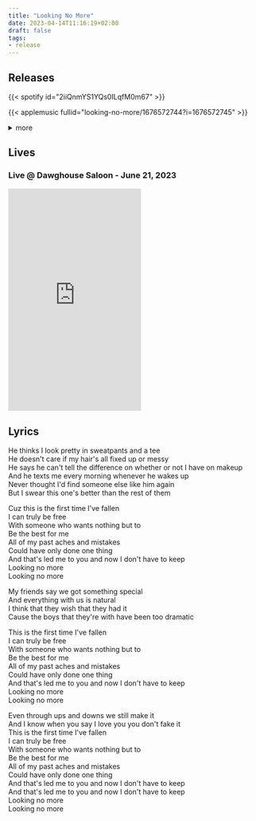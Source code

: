 ```yaml
---
title: "Looking No More"
date: 2023-04-14T11:16:19+02:00
draft: false
tags:
- release
---
```


## Releases

{{< spotify id="2iiQnmYS1YQs0ILqfM0m67" >}}

{{< applemusic fullid="looking-no-more/1676572744?i=1676572745" >}}

<details><summary>more</summary>
	{{< amazonmusic id="B0BY1VBWLF" >}}
	{{< deezer id="416003507" >}}
</details>

## Lives

### Live @ Dawghouse Saloon - June 21, 2023

<iframe src="https://www.facebook.com/plugins/video.php?height=476&href=https%3A%2F%2Fwww.facebook.com%2FClaireRadelMusic%2Fvideos%2F648133960184812%2F&show_text=false&width=267&t=446" width="267" height="446" style="border:none;overflow:hidden" scrolling="no" frameborder="0" allowfullscreen="true" allow="autoplay; clipboard-write; encrypted-media; picture-in-picture; web-share" allowFullScreen="true"></iframe>

## Lyrics

He thinks I look pretty in sweatpants and a tee  
He doesn't care if my hair's all fixed up or messy  
He says he can't tell the difference on whether or not I have on makeup  
And he texts me every morning whenever he wakes up  
Never thought I'd find someone else like him again  
But I swear this one's better than the rest of them  

Cuz this is the first time I've fallen  
I can truly be free  
With someone who wants nothing but to  
Be the best for me  
All of my past aches and mistakes  
Could have only done one thing  
And that's led me to you and now I don't have to keep  
Looking no more  
Looking no more  

My friends say we got something special  
And everything with us is natural  
I think that they wish that they had it  
Cause the boys that they're with have been too dramatic  

This is the first time I've fallen  
I can truly be free  
With someone who wants nothing but to  
Be the best for me  
All of my past aches and mistakes  
Could have only done one thing  
And that's led me to you and now I don't have to keep  
Looking no more  
Looking no more  

Even through ups and downs we still make it  
And I know when you say I love you you don't fake it  
This is the first time I've fallen  
I can truly be free  
With someone who wants nothing but to  
Be the best for me  
All of my past aches and mistakes  
Could have only done one thing  
And that's led me to you and now I don't have to keep  
And that's led me to you and now I don't have to keep  
Looking no more  
Looking no more  
